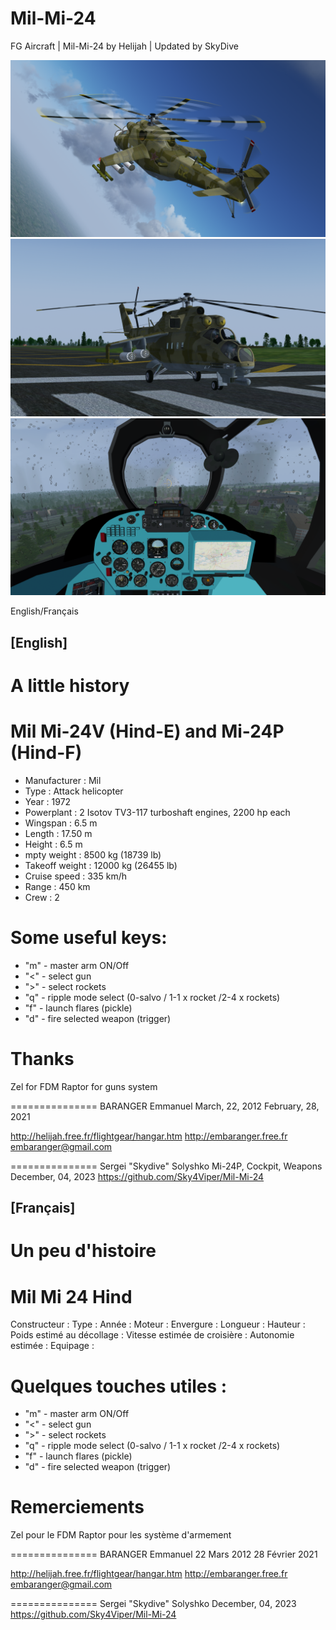# Mil-Mi-24
FG Aircraft  | Mil-Mi-24 by Helijah | Updated by SkyDive

<img src=https://github.com/Sky4Viper/Mil-Mi-24/blob/master/Previews/mi24p-5.png alt=Mi-24P-splashscreen-5><br>
<img src=https://github.com/Sky4Viper/Mil-Mi-24/blob/master/Previews/mi24p-1.png alt=Mi-24P-splashscreen-1><br>
<img src=https://github.com/Sky4Viper/Mil-Mi-24/blob/master/Previews/mi24p-0.png alt=Mi-24P-splashscreen-0><br>

English/Français

[English]
----------

A little history
================

Mil Mi-24V (Hind-E) and Mi-24P (Hind-F)
==============

- Manufacturer                  : Mil
- Type                          : Attack helicopter
- Year                          : 1972
- Powerplant                    : 2 Isotov TV3-117 turboshaft engines, 2200 hp each
- Wingspan                      : 6.5 m
- Length                        : 17.50 m
- Height                        : 6.5 m
- mpty weight                   : 8500 kg (18739 lb)
- Takeoff weight                : 12000 kg (26455 lb)
- Cruise speed                  : 335 km/h
- Range                         : 450 km
- Crew                          : 2

Some useful keys:
=================
- "m" - master arm ON/Off
- "<" - select gun
- ">" - select rockets
- "q" - ripple mode select (0-salvo / 1-1 x rocket /2-4 x rockets)
- "f" - launch flares (pickle)
- "d" - fire selected weapon (trigger)

Thanks
======

Zel for FDM
Raptor for guns system

===============
BARANGER Emmanuel
March, 22, 2012
February, 28, 2021

http://helijah.free.fr/flightgear/hangar.htm
http://embaranger.free.fr
embaranger@gmail.com

===============
Sergei "Skydive" Solyshko
Mi-24P, Cockpit, Weapons
December, 04, 2023
https://github.com/Sky4Viper/Mil-Mi-24


[Français]
----------

Un peu d'histoire
=================

Mil Mi 24 Hind
==============

Constructeur                  :
Type                          :
Année                         :
Moteur                        :
Envergure                     :
Longueur                      :
Hauteur                       :
Poids estimé au décollage     :
Vitesse estimée de croisière  :
Autonomie estimée             :
Equipage                      :


Quelques touches utiles :
=================
- "m" - master arm ON/Off
- "<" - select gun
- ">" - select rockets
- "q" - ripple mode select (0-salvo / 1-1 x rocket /2-4 x rockets)
- "f" - launch flares (pickle)
- "d" - fire selected weapon (trigger)

Remerciements
=============

Zel pour le FDM
Raptor pour les système d'armement

===============
BARANGER Emmanuel
22 Mars 2012
28 Février 2021

http://helijah.free.fr/flightgear/hangar.htm
http://embaranger.free.fr
embaranger@gmail.com

===============
Sergei "Skydive" Solyshko
December, 04, 2023
https://github.com/Sky4Viper/Mil-Mi-24
